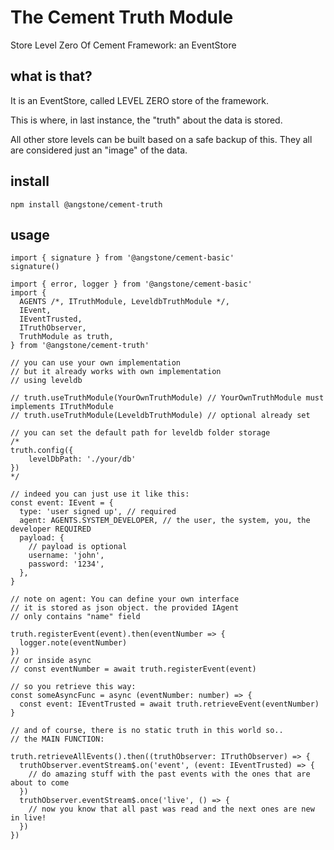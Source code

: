 
# The Cement Truth Module

Store Level Zero Of Cement Framework: an EventStore

## what is that?

It is an EventStore, called LEVEL ZERO store of the framework.

This is where, in last instance, the "truth" about the data is stored.

All other store levels can be built based on a safe backup of this.
They all are considered just an "image" of the data.

## install

```
npm install @angstone/cement-truth
```

## usage

```
import { signature } from '@angstone/cement-basic'
signature()

import { error, logger } from '@angstone/cement-basic'
import {
  AGENTS /*, ITruthModule, LeveldbTruthModule */,
  IEvent,
  IEventTrusted,
  ITruthObserver,
  TruthModule as truth,
} from '@angstone/cement-truth'

// you can use your own implementation
// but it already works with own implementation
// using leveldb

// truth.useTruthModule(YourOwnTruthModule) // YourOwnTruthModule must implements ITruthModule
// truth.useTruthModule(LeveldbTruthModule) // optional already set

// you can set the default path for leveldb folder storage
/*
truth.config({
    levelDbPath: './your/db'
})
*/

// indeed you can just use it like this:
const event: IEvent = {
  type: 'user signed up', // required
  agent: AGENTS.SYSTEM_DEVELOPER, // the user, the system, you, the developer REQUIRED
  payload: {
    // payload is optional
    username: 'john',
    password: '1234',
  },
}

// note on agent: You can define your own interface
// it is stored as json object. the provided IAgent
// only contains "name" field

truth.registerEvent(event).then(eventNumber => {
  logger.note(eventNumber)
})
// or inside async
// const eventNumber = await truth.registerEvent(event)

// so you retrieve this way:
const someAsyncFunc = async (eventNumber: number) => {
  const event: IEventTrusted = await truth.retrieveEvent(eventNumber)
}

// and of course, there is no static truth in this world so..
// the MAIN FUNCTION:

truth.retrieveAllEvents().then((truthObserver: ITruthObserver) => {
  truthObserver.eventStream$.on('event', (event: IEventTrusted) => {
    // do amazing stuff with the past events with the ones that are about to come
  })
  truthObserver.eventStream$.once('live', () => {
    // now you know that all past was read and the next ones are new in live!
  })
})
```
